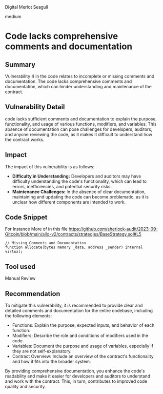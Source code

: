 Digital Merlot Seagull

medium

# Code lacks comprehensive comments and documentation
## Summary
Vulnerability 4 in the code relates to incomplete or missing comments and documentation. The code lacks comprehensive comments and documentation, which can hinder understanding and maintenance of the contract.

## Vulnerability Detail
 code lacks sufficient comments and documentation to explain the purpose, functionality, and usage of various functions, modifiers, and variables. This absence of documentation can pose challenges for developers, auditors, and anyone reviewing the code, as it makes it difficult to understand how the contract works.

## Impact
The impact of this vulnerability is as follows:
- **Difficulty in Understanding:** Developers and auditors may have difficulty understanding the code's functionality, which can lead to errors, inefficiencies, and potential security risks.
- **Maintenance Challenges:** In the absence of clear documentation, maintaining and updating the code can become problematic, as it is unclear how different components are intended to work.

## Code Snippet
For Instance
More of in this file 
https://github.com/sherlock-audit/2023-09-Gitcoin/blob/main/allo-v2/contracts/strategies/BaseStrategy.sol#L5

```solidity
// Missing Comments and Documentation
function allocate(bytes memory _data, address _sender) internal virtual;
```

## Tool used

Manual Review

## Recommendation
To mitigate this vulnerability, it is recommended to provide clear and detailed comments and documentation for the entire codebase, including the following elements:
- Functions: Explain the purpose, expected inputs, and behavior of each function.
- Modifiers: Describe the role and conditions of modifiers used in the code.
- Variables: Document the purpose and usage of variables, especially if they are not self-explanatory.
- Contract Overview: Include an overview of the contract's functionality and how it fits into the broader system.

By providing comprehensive documentation, you enhance the code's readability and make it easier for developers and auditors to understand and work with the contract. This, in turn, contributes to improved code quality and security.